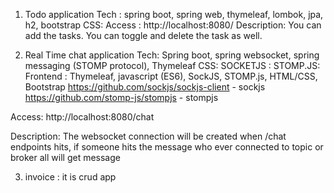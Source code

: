 1. Todo application
Tech : spring boot, spring web, thymeleaf, lombok, jpa, h2, bootstrap
CSS: <link href="https://cdn.jsdelivr.net/npm/bootstrap@5.3.3/dist/css/bootstrap.min.css" rel="stylesheet" integrity="sha384-QWTKZyjpPEjISv5WaRU9OFeRpok6YctnYmDr5pNlyT2bRjXh0JMhjY6hW+ALEwIH" crossorigin="anonymous">
Access : http://localhost:8080/
Description: You can add the tasks. You can toggle and delete the task as well.

3. Real Time chat application
Tech: Spring boot, spring websocket, spring messaging (STOMP protocol), Thymeleaf
CSS: <link href="https://cdn.jsdelivr.net/npm/bootstrap@5.3.3/dist/css/bootstrap.min.css" rel="stylesheet" integrity="sha384-QWTKZyjpPEjISv5WaRU9OFeRpok6YctnYmDr5pNlyT2bRjXh0JMhjY6hW+ALEwIH" crossorigin="anonymous">
SOCKETJS : <script src="https://cdn.jsdelivr.net/npm/sockjs-client@1/dist/sockjs.min.js"></script>
STOMP.JS: <script src="https://cdnjs.cloudflare.com/ajax/libs/stomp.js/2.3.1/stomp.min.js"></script>
Frontend : Thymeleaf, javascript (ES6), SockJS, STOMP.js, HTML/CSS, Bootstrap
https://github.com/sockjs/sockjs-client - sockjs
https://github.com/stomp-js/stompjs - stompjs

Access: http://localhost:8080/chat

Description: The websocket connection will be created when /chat endpoints hits, if someone hits the message who ever connected to topic or broker all will get message

3.  invoice : it is crud app 


